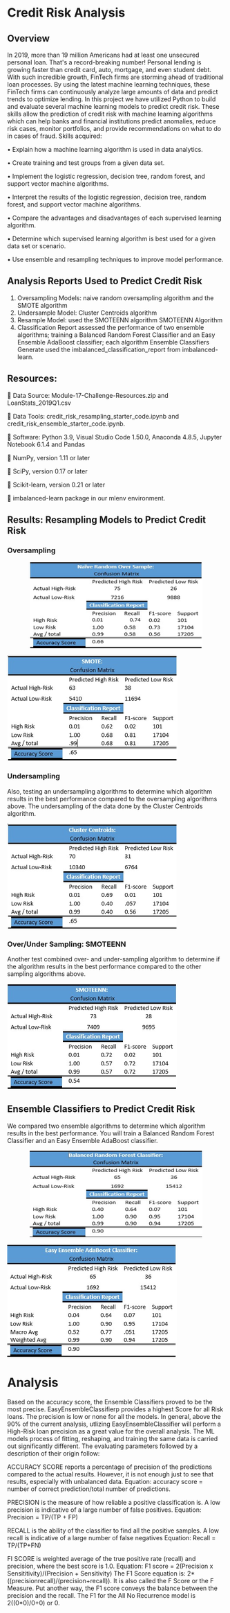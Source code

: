 # Credit Risk Analysis
## Overview
In 2019, more than 19 million Americans had at least one unsecured personal loan. That's a record-breaking number! Personal lending is growing faster than credit card, auto, mortgage, and even student debt. With such incredible growth, FinTech firms are storming ahead of traditional loan processes. By using the latest machine learning techniques, these FinTech firms can continuously analyze large amounts of data and predict trends to optimize lending.
In this project we have utilized Python to build and evaluate several machine learning models to predict credit risk. These skills allow the prediction of credit risk with machine learning algorithms which can help banks and financial institutions predict anomalies, reduce risk cases, monitor portfolios, and provide recommendations on what to do in cases of fraud.  Skills acquired:

  •	Explain how a machine learning algorithm is used in data analytics.
  
  •	Create training and test groups from a given data set.
  
  •	Implement the logistic regression, decision tree, random forest, and support vector machine algorithms.
  
  •	Interpret the results of the logistic regression, decision tree, random forest, and support vector machine algorithms.

  •	Compare the advantages and disadvantages of each supervised learning algorithm.
  
  •	Determine which supervised learning algorithm is best used for a given data set or scenario.
  
  •	Use ensemble and resampling techniques to improve model performance.
  
##  Analysis Reports Used to Predict Credit Risk

1.	Oversampling Models:  naive random oversampling algorithm and the SMOTE algorithm
2.	Undersample Model: Cluster Centroids algorithm
3.	Resample Model:  used the SMOTEENN algorithm SMOTEENN Algorithm
4.	Classification Report assessed the performance of two ensemble algorithms; training a Balanced Random Forest Classifier and an Easy Ensemble AdaBoost classifier; each algorithm Ensemble Classifiers Generate used the imbalanced_classification_report from imbalanced-learn.

## Resources:
  	Data Source: Module-17-Challenge-Resources.zip and LoanStats_2019Q1.csv
  
  	Data Tools: credit_risk_resampling_starter_code.ipynb and          credit_risk_ensemble_starter_code.ipynb.
  
  	Software: Python 3.9, Visual Studio Code 1.50.0, Anaconda 4.8.5, Jupyter Notebook 6.1.4 and Pandas
  
  	NumPy, version 1.11 or later
  
  	SciPy, version 0.17 or later
  
  	Scikit-learn, version 0.21 or later
  
  	imbalanced-learn package in our mlenv environment.


##  Results:  Resampling Models to Predict Credit Risk

### Oversampling

<p align="center">
   <img width="400" height="200" src="https://github.com/jacquie0583/Credit_Risk_Analysis/blob/main/Image%201.jpg">
</p
    
 
![Image 2](https://github.com/jacquie0583/Credit_Risk_Analysis/blob/main/image%202.jpg)  


  
### Undersampling
  
Also, testing an undersampling algorithms to determine which algorithm results in the best performance compared to the oversampling algorithms above. The undersampling of the data done by the Cluster Centroids algorithm. 
  
![Image 3](https://github.com/jacquie0583/Credit_Risk_Analysis/blob/main/Image%203.jpg)

  
### Over/Under Sampling: SMOTEENN
  
Another test combined over- and under-sampling algorithm to determine if the algorithm results in the best performance compared to the other sampling algorithms above. 
  
  
![Image 4](https://github.com/jacquie0583/Credit_Risk_Analysis/blob/main/Image%204.jpg)  
  
 
## Ensemble Classifiers to Predict Credit Risk 
  
We compared two ensemble algorithms to determine which algorithm results in the best performance. You will train a Balanced Random Forest Classifier and an Easy Ensemble AdaBoost classifier. 

  
<p align="center">
   <img width="400" height="200" src="https://github.com/jacquie0583/Credit_Risk_Analysis/blob/main/image%205.jpg">
</p  

  
![Image 6](https://github.com/jacquie0583/Credit_Risk_Analysis/blob/main/image%206.jpg)  


# Analysis
  
Based on the accuracy score, the Ensemble Classifiers proved to be the most precise. EasyEnsembleClassifierp provides a highest Score for all Risk loans. The precision is low or none for all the models. In general, above the 90% of the current analysis, utlizing EasyEnsembleClassifier will perform a High-Risk loan precision as a great value for the overall analysis.
The ML models process of fitting, reshaping, and training the same data is carried out significantly different. The evaluating parameters followed by a description of their origin follow: 

ACCURACY SCORE reports a percentage of precision of the predictions compared to the actual results. However, it is not enough just to see that results, especially with unbalanced data.
Equation: accuracy score = number of correct prediction/total number of predictions.

PRECISION is the measure of how reliable a positive classification is. A low precision is indicative of a large number of false positives. Equation: Precision = TP/(TP + FP)

RECALL is the ability of the classifier to find all the positive samples. A low recall is indicative of a large number of false negatives Equation: Recall = TP/(TP+FN)

FI SCORE is weighted average of the true positive rate (recall) and precision, where the best score is 1.0. Equation: F1 score = 2(Precision x Sensititivity)/(Precision + Sensitivity) The F1 Score equation is: 2*((precisionrecall)/(precision+recall)). It is also called the F Score or the F Measure. Put another way, the F1 score conveys the balance between the precision and the recall. The F1 for the All No Recurrence model is 2((0*0)/0+0) or 0.

